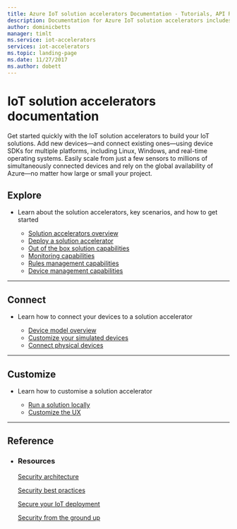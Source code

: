 ```yaml
---
title: Azure IoT solution accelerators Documentation - Tutorials, API Reference | Microsoft Docs
description: Documentation for Azure IoT solution accelerators includes Getting started guides, How-to articles, Tutorials, and API Reference.
author: dominicbetts
manager: timlt
ms.service: iot-accelerators
services: iot-accelerators
ms.topic: landing-page
ms.date: 11/27/2017
ms.author: dobett
---
```


# IoT solution accelerators documentation

Get started quickly with the IoT solution accelerators to build your IoT solutions. Add new devices—and connect existing ones—using device SDKs for multiple platforms, including Linux, Windows, and real-time operating systems. Easily scale from just a few sensors to millions of simultaneously connected devices and rely on the global availability of Azure&mdash;no matter how large or small your project.

<h2>Explore</h2>
<ul class="panelContent cardsW">
    <li>
        <div class="cardSize">
            <div class="cardPadding">
                <div class="card">
                    <div class="cardText">
                        <p>Learn about the solution accelerators, key scenarios, and how to get started</p>
                        <ul>
                            <li><a href="/azure/iot-accelerators/iot-accelerators-what-are-solution-accelerators">Solution accelerators overview</a></li>
                            <li><a href="/azure/iot-accelerators/iot-accelerators-remote-monitoring-deploy">Deploy a solution accelerator</a></li>
                            <li><a href="/azure/iot-accelerators/iot-accelerators-remote-monitoring-explore">Out of the box solution capabilities</a></li>
                            <li><a href="/azure/iot-accelerators/iot-accelerators-remote-monitoring-monitor">Monitoring capabilities</a></li>
                            <li><a href="/azure/iot-accelerators/iot-accelerators-remote-monitoring-automate">Rules management capabilities</a></li>
                            <li><a href="/azure/iot-accelerators/iot-accelerators-remote-monitoring-manage">Device management capabilities</a></li>
                        </ul>
                    </div>
                </div>
            </div>
        </div>
    </li>
</ul> 

---

<h2>Connect</h2>
<ul class="panelContent cardsW">
    <li>
        <div class="cardSize">
            <div class="cardPadding">
                <div class="card">
                    <div class="cardText">
                        <p>Learn how to connect your devices to a solution accelerator</p>
                        <ul>
                            <li><a href="/azure/iot-accelerators/iot-accelerators-remote-monitoring-device-schema">Device model overview</a></li>
                            <li><a href="/azure/iot-accelerators/iot-accelerators-remote-monitoring-device-behavior">Customize your simulated devices</a></li>
                            <li><a href="/azure/iot-accelerators/iot-accelerators-connecting-devices-node">Connect physical devices</a></li>
                        </ul>
                    </div>
                </div>
            </div>
        </div>
    </li>
</ul>

---

<h2>Customize</h2>
<ul class="panelContent cardsW">
    <li>
        <div class="cardSize">
            <div class="cardPadding">
                <div class="card">
                    <div class="cardText">
                        <p>Learn how to customise a solution accelerator</p>
                        <ul>
                            <li><a href="/azure/iot-accelerators/iot-accelerators-remote-monitoring-deploy-local">Run a solution locally</a></li>
                            <li><a href="/azure/iot-accelerators/iot-accelerators-remote-monitoring-customize#presentation-and-visualization">Customize the UX</a></li>
                        </ul>
                    </div>
                </div>
            </div>
        </div>
    </li>
</ul> 

---

<h2>Reference</h2>
<ul class="panelContent cardsW">
    <li>
        <div class="cardSize">
            <div class="cardPadding">
                <div class="card">
                    <div class="cardText">
                        <h3>Resources</h3>
                        <p><a href="/azure/iot-accelerators/iot-security-architecture">Security architecture</a></p>
                        <p><a href="/azure/iot-accelerators/iot-security-best-practices">Security best practices</a></p>
                        <p><a href="/azure/iot-accelerators/iot-accelerators-security-deployment">Secure your IoT deployment</a></p>
                        <p><a href="/azure/iot-accelerators/securing-iot-ground-up">Security from the ground up</a></p>
                   </div>
                </div>
            </div>
        </div>
    </li>
</ul>


